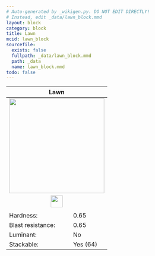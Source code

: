 ```yaml
---
# Auto-generated by _wikigen.py. DO NOT EDIT DIRECTLY!
# Instead, edit _data/lawn_block.mmd
layout: block
category: block
title: Lawn
mcid: lawn_block
sourcefile:
  exists: false
  fullpath: _data/lawn_block.mmd
  path: _data
  name: lawn_block.mmd
todo: false
---
```


<table class="block-info"><thead><tr>
<th colspan=2>Lawn</th>
</tr></thead><tbody>
<tr><td colspan=2 class="cell-image-big" style="text-align:center"><img onerror="this.src={{ "/img/missing_lg.png" | relative_url | jsonify | escape }}" src="/allotment/img/textures/allotment/lawn_block.png" width="256" height="256" alt="" class="preview-icon"></td></tr>
<tr><td colspan=2 class="cell-image-small" style="text-align:center"><img onerror="this.src={{ "/img/missing.png" | relative_url | jsonify | escape }}" src="/allotment/img/inventory_textures/allotment/lawn_block.png" width="32" height="32" alt="" class="inventory-icon"></td></tr>
<tr><td colspan=2 style="text-align:center"><span class="tool-info tool-shovel tool-level-0" title="Breaks faster with a Shovel"></span></td></tr>
<tr><td>Hardness:</td><td>0.65</td></tr>
<tr><td>Blast resistance:</td><td>0.65</td></tr>
<tr><td>Luminant:</td><td>No</td></tr>
<tr><td>Stackable:</td><td>Yes (64)</td></tr>
</tbody></table>


